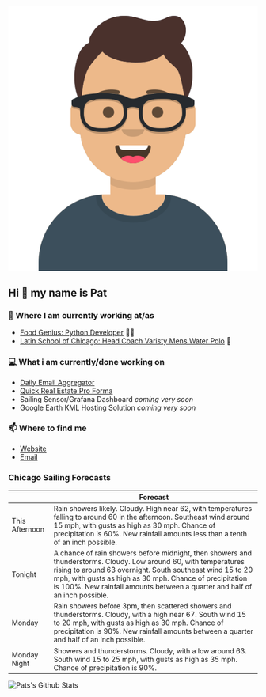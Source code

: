 [![Social banner for p-j-falconer](https://raw.githubusercontent.com/P-J-FALCONER/P-J-FALCONER/master/assets/avataaars.svg)](https://patfalconer.com/)
## Hi :wave: my name is Pat

### 💼 Where I am currently working at/as
- [Food Genius: Python Developer](https://getfoodgenius.com/) 🍔🐍
- [Latin School of Chicago: Head Coach Varisty Mens Water Polo](https://www.latinschool.org/) 🤽


### 💻 What i am currently/done working on
 - [Daily Email Aggregator](https://github.com/P-J-FALCONER/dott_daily_mail)
 - [Quick Real Estate Pro Forma](https://github.com/P-J-FALCONER/henry)
 - Sailing Sensor/Grafana Dashboard *coming very soon*
 - Google Earth KML Hosting Solution *coming very soon*

### 📫 Where to find me
 - [Website](https://patfalconer.com/)
 - [Email](mailto:patrick.j.falconer@gmail.com)


### Chicago Sailing Forecasts
|   | Forecast  |
|---|---|
| This Afternoon | Rain showers likely. Cloudy. High near 62, with temperatures falling to around 60 in the afternoon. Southeast wind around 15 mph, with gusts as high as 30 mph. Chance of precipitation is 60%. New rainfall amounts less than a tenth of an inch possible. |
| Tonight | A chance of rain showers before midnight, then showers and thunderstorms. Cloudy. Low around 60, with temperatures rising to around 63 overnight. South southeast wind 15 to 20 mph, with gusts as high as 30 mph. Chance of precipitation is 100%. New rainfall amounts between a quarter and half of an inch possible. |
| Monday | Rain showers before 3pm, then scattered showers and thunderstorms. Cloudy, with a high near 67. South wind 15 to 20 mph, with gusts as high as 30 mph. Chance of precipitation is 90%. New rainfall amounts between a quarter and half of an inch possible. |
| Monday Night | Showers and thunderstorms. Cloudy, with a low around 63. South wind 15 to 25 mph, with gusts as high as 35 mph. Chance of precipitation is 90%. |

![Pats's Github Stats](https://github-readme-stats.vercel.app/api?username=p-j-falconer&show_icons=true&theme=radical)
